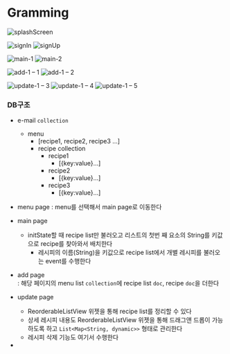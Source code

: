 # Gramming
  
![splashScreen](https://user-images.githubusercontent.com/81023768/203576310-af2b0652-81cf-4eda-a8ce-c7b1c6131dd2.png)  


![signIn](https://user-images.githubusercontent.com/81023768/203576344-32aedb81-f5ef-479d-8acd-6c97a8d7994c.png)
![signUp](https://user-images.githubusercontent.com/81023768/203576359-689686c5-a29d-40ca-a82d-1199935f373e.png)  

![main-1](https://user-images.githubusercontent.com/81023768/204557162-1ef2e913-1040-4869-8029-9e687d003f19.png)
![main-2](https://user-images.githubusercontent.com/81023768/204557174-75a3358a-7001-402e-9dc4-c9fbc7926554.png)  

![add-1 – 1](https://user-images.githubusercontent.com/81023768/204557216-a7265396-6889-4b7b-9c6c-469cc3e511eb.png)
![add-1 – 2](https://user-images.githubusercontent.com/81023768/204557225-d14e230c-719f-40f7-afb4-f0c6da5b8758.png)  

![update-1 – 3](https://user-images.githubusercontent.com/81023768/204557314-0762dedf-3f06-4f8f-8f77-0cc1db068605.png)
![update-1 – 4](https://user-images.githubusercontent.com/81023768/204557311-6e85c6cf-7d81-43ce-896f-95d7954dae54.png)
![update-1 – 5](https://user-images.githubusercontent.com/81023768/204557306-c7ee3de5-59d6-4e23-b435-c153c05c2d23.png)  


  

### DB구조

- e-mail `collection`
	- menu 
		- [recipe1, recipe2, recipe3 ...]
		- recipe collection
			- recipe1
				- [{key:value}...]
			- recipe2
				- [{key:value}...]
			- recipe3
				- [{key:value}...]
- menu page
: menu를 선택해서 main page로 이동한다

- main page
  - initState할 때 recipe list만 불러오고 리스트의 첫번 째 요소의 String를 키값으로 recipe를 찾아와서 배치한다
	- 레시피의 이름(String)을 키값으로 recipe list에서 개별 레시피를 불러오는 event를 수행한다

- add page  
: 해당 페이지의 menu list `collection`에 recipe list `doc`, recipe `doc`을 더한다

- update page  
	- ReorderableListView 위젯을 통해 recipe list를 정리할 수 있다
	- 상세 레시피 내용도 ReorderableListView 위젯을 통해 드래그앤 드롭이 가능하도록 하고 `List<Map<String, dynamic>>` 형태로  관리한다
	- 레시피 삭제 기능도 여기서 수행한다


- 


